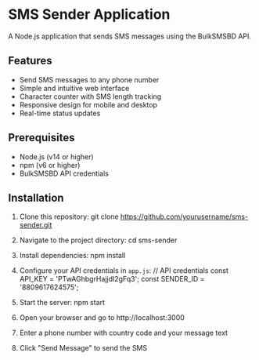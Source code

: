 # SMS Sender Application

A Node.js application that sends SMS messages using the BulkSMSBD API.

## Features

- Send SMS messages to any phone number
- Simple and intuitive web interface
- Character counter with SMS length tracking
- Responsive design for mobile and desktop
- Real-time status updates

## Prerequisites

- Node.js (v14 or higher)
- npm (v6 or higher)
- BulkSMSBD API credentials

## Installation

1. Clone this repository:
git clone https://github.com/yourusername/sms-sender.git
2. Navigate to the project directory:
cd sms-sender
3. Install dependencies:
npm install
4. Configure your API credentials in `app.js`:
// API credentials
const API_KEY = 'PTwAGhbgrHajjdI2gFq3';
const SENDER_ID = '8809617624575';

1. Start the server:
npm start
2. Open your browser and go to http://localhost:3000
3. Enter a phone number with country code and your message text
4. Click "Send Message" to send the SMS


